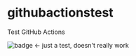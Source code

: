 # githubactionstest
Test GitHub Actions

![badge](https://action-badges.now.sh/StefanScherer/githubactionstest)  <- just a test, doesn't really work 


